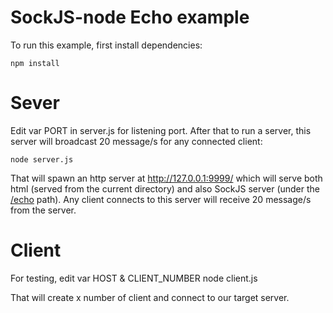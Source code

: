 SockJS-node Echo example
========================

To run this example, first install dependencies:

    npm install


Sever
========================
Edit var PORT in server.js for listening port.
After that to run a server, this server will broadcast 20 message/s for any connected client:

    node server.js

That will spawn an http server at http://127.0.0.1:9999/ which will
serve both html (served from the current directory) and also SockJS
server (under the [/echo](http://127.0.0.1:9999/echo) path). Any client connects to this server will receive 20 message/s from the server.

Client
========================
For testing, edit var HOST & CLIENT_NUMBER
    node client.js

That will create x number of client and connect to our target server.

